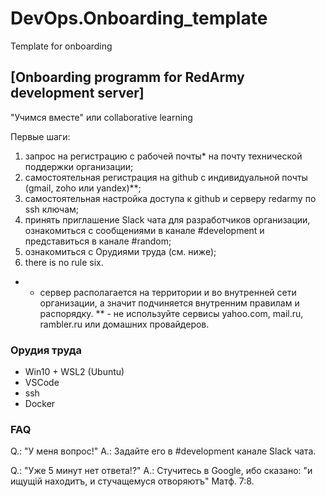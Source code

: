 # DevOps.Onboarding_template
Template for onboarding 

## [Onboarding programm for RedArmy development server]
"Учимся вместе" или collaborative learning

Первые шаги:
1. запрос на регистрацию с рабочей почты* на почту технической поддержки организации;
2. самостоятельная регистрация на github с индивидуальной почты (gmail, zoho или yandex)**;
3. самостоятельная настройка доступа к github и серверу redarmy по ssh ключам;
4. принять приглашение Slack чата для разработчиков организации, ознакомиться с сообщениями в канале #development и представиться в канале #random;
5. ознакомиться с Орудиями труда (см. ниже);
6. there is no rule six.

* - сервер располагается на территории и во внутренней сети организации, а значит подчиняется внутренним правилам и распорядку. 
** - не используйте сервисы yahoo.com, mail.ru, rambler.ru или домашних провайдеров.

### Орудия труда
- Win10 + WSL2 (Ubuntu)
- VSCode
- ssh
- Docker


### FAQ
Q.: "У меня вопрос!"
A.: Задайте его в #development канале Slack чата.

Q.: "Уже 5 минут нет ответа!?"
A.: Стучитесь в Google, ибо сказано: "и ищущій находитъ, и стучащемуся отворяютъ" Матф. 7:8.
